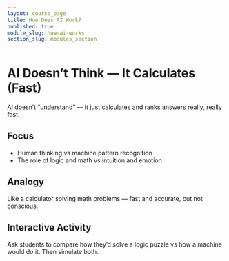 ```yaml
---
layout: course_page
title: How Does AI Work?
published: true
module_slug: how-ai-works
section_slug: modules_section
---
```


# AI Doesn’t Think — It Calculates (Fast)

AI doesn’t “understand” — it just calculates and ranks answers really, really fast.

## Focus
- Human thinking vs machine pattern recognition
- The role of logic and math vs intuition and emotion

## Analogy
Like a calculator solving math problems — fast and accurate, but not conscious.

## Interactive Activity
Ask students to compare how they’d solve a logic puzzle vs how a machine would do it. Then simulate both.
